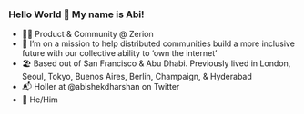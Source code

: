 ### Hello World 👋 My name is Abi!

- 👨‍💻 Product & Community @ Zerion
- 🚀 I’m on a mission to help distributed communities build a more inclusive future with our collective ability to ‘own the internet’
- 🏖 Based out of San Francisco & Abu Dhabi. Previously lived in London, Seoul, Tokyo, Buenos Aires, Berlin, Champaign, & Hyderabad
- 📬 Holler at @abishekdharshan on Twitter
- 🕺 He/Him

